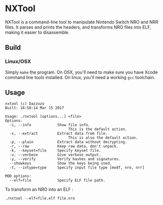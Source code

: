 NXTool
======

NXTool is a command-line tool to manipulate Nintendo Switch NRO and NRR files. It parses and prints the headers, and transforms NRO files into ELF, making it easier to disassemble.

## Build

### Linux/OSX

Simply `make` the program. On OSX, you'll need to make sure you have Xcode command line tools installed. On linux, you'll need a working `gcc` toolchain.

## Usage

```
nxtool (c) Dazzozo
Built: 16:58:14 Mar 15 2017

Usage: ./nxtool [options...] <file>
Options:
  -i, --info            Show file info.
                             This is the default action.
  -x, --extract         Extract data from file.
                             This is also the default action.
  -p, --plain           Extract data without decrypting.
  -r, --raw             Keep raw data, don't unpack.
  -k, --keyset=file     Specify keyset file.
  -v, --verbose         Give verbose output.
  -y, --verify          Verify hashes and signatures.
  --showkeys            Show the keys being used.
  -t, --intype=type     Specify input file type [modf, nro, nrr]

MOD options:
  --elf=file            Specify ELF file path.
```

To transform an NRO into an ELF :

`./nxtool --elf=file.elf file.nro`
